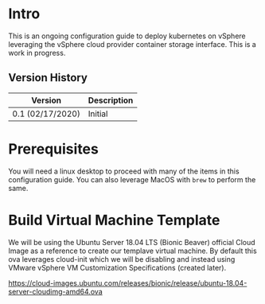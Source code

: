 # Intro
This is an ongoing configuration guide to deploy kubernetes on vSphere leveraging the vSphere cloud provider container storage interface. This is a work in progress.

## Version History
| Version          | Description |
| ---------------- | ----------- |
| 0.1 (02/17/2020) | Initial     |

# Prerequisites
You will need a linux desktop to proceed with many of the items in this configuration guide. You can also leverage MacOS with <code>brew</code> to perform the same.

# Build Virtual Machine Template
We will be using the Ubuntu Server 18.04 LTS (Bionic Beaver) official Cloud Image as a reference to create our templave virtual machine. By default this ova leverages cloud-init which we will be disabling and instead using VMware vSphere VM Customization Specifications (created later).

https://cloud-images.ubuntu.com/releases/bionic/release/ubuntu-18.04-server-cloudimg-amd64.ova

